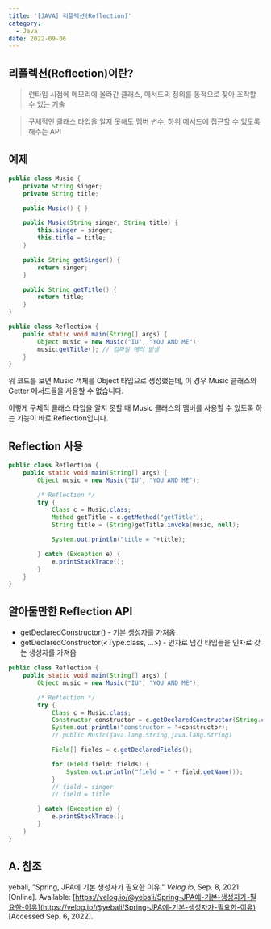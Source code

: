 ```yaml
---
title: '[JAVA] 리플렉션(Reflection)'
category:
  - Java
date: 2022-09-06
---
```


## 리플렉션(Reflection)이란?
> 런타임 시점에 메모리에 올라간 클래스, 메서드의 정의를 동적으로 찾아 조작할 수 있는 기술

> 구체적인 클래스 타입을 알지 못해도 멤버 변수, 하위 메서드에 접근할 수 있도록 해주는 API

## 예제

```java
public class Music {
    private String singer;
    private String title;

    public Music() { }

    public Music(String singer, String title) {
        this.singer = singer;
        this.title = title;
    }

    public String getSinger() {
        return singer;
    }

    public String getTitle() {
        return title;
    }
}
```
```java
public class Reflection {
    public static void main(String[] args) {
        Object music = new Music("IU", "YOU AND ME");
        music.getTitle(); // 컴파일 에러 발생
    }
}
```

위 코드를 보면 Music 객체를 Object 타입으로 생성했는데, 이 경우 Music 클래스의 Getter 메서드들을 사용할 수 없습니다.

이렇게 구체적 클래스 타입을 알지 못할 때 Music 클래스의 멤버를 사용할 수 있도록 하는 기능이 바로 Reflection입니다.

## Reflection 사용
```java
public class Reflection {
    public static void main(String[] args) {
        Object music = new Music("IU", "YOU AND ME");

        /* Reflection */
        try {
            Class c = Music.class;
            Method getTitle = c.getMethod("getTitle");
            String title = (String)getTitle.invoke(music, null);

            System.out.println("title = "+title);

        } catch (Exception e) {
            e.printStackTrace();
        }
    }
}
```

## 알아둘만한 Reflection API
- getDeclaredConstructor() - 기본 생성자를 가져옴
- getDeclaredConstructor(&lt;Type.class, ...&gt;) - 인자로 넘긴 타입들을 인자로 갖는 생성자를 가져옴

```java
public class Reflection {
    public static void main(String[] args) {
        Object music = new Music("IU", "YOU AND ME");

        /* Reflection */
        try {
            Class c = Music.class;
            Constructor constructor = c.getDeclaredConstructor(String.class, String.class);
            System.out.println("constructor = "+constructor);
            // public Music(java.lang.String,java.lang.String)

            Field[] fields = c.getDeclaredFields();

            for (Field field: fields) {
                System.out.println("field = " + field.getName());
            }
            // field = singer
            // field = title

        } catch (Exception e) {
            e.printStackTrace();
        }
    }
}
```

## A. 참조
yebali, "Spring, JPA에 기본 생성자가 필요한 이유," *Velog.io*, Sep. 8, 2021. [Online]. Available: [https://velog.io/@yebali/Spring-JPA에-기본-생성자가-필요한-이유](https://velog.io/@yebali/Spring-JPA에-기본-생성자가-필요한-이유) [Accessed Sep. 6, 2022].
